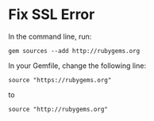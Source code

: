 # Fix SSL Error

In the command line, run:
```
gem sources --add http://rubygems.org
```

In your Gemfile, change the following line:

```
source "https://rubygems.org"
```
to
```
source "http://rubygems.org"
```
